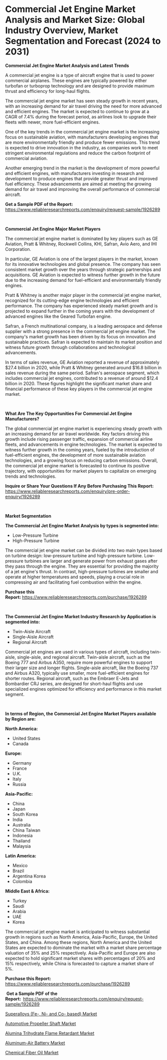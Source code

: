 <p><h1>Commercial Jet Engine Market Analysis and Market Size: Global Industry Overview, Market Segmentation and Forecast (2024 to 2031)</h1></p><p><strong>Commercial Jet Engine Market Analysis and Latest Trends</strong></p>
<p><p>A commercial jet engine is a type of aircraft engine that is used to power commercial airplanes. These engines are typically powered by either turbofan or turboprop technology and are designed to provide maximum thrust and efficiency for long-haul flights.</p><p>The commercial jet engine market has seen steady growth in recent years, with an increasing demand for air travel driving the need for more advanced and efficient engines. The market is expected to continue to grow at a CAGR of 7.4% during the forecast period, as airlines look to upgrade their fleets with newer, more fuel-efficient engines.</p><p>One of the key trends in the commercial jet engine market is the increasing focus on sustainable aviation, with manufacturers developing engines that are more environmentally friendly and produce fewer emissions. This trend is expected to drive innovation in the industry, as companies work to meet stringent environmental regulations and reduce the carbon footprint of commercial aviation.</p><p>Another emerging trend in the market is the development of more powerful and efficient engines, with manufacturers investing in research and development to produce engines that provide greater thrust and improved fuel efficiency. These advancements are aimed at meeting the growing demand for air travel and improving the overall performance of commercial aircraft.</p></p>
<p><strong>Get a Sample PDF of the Report:&nbsp;</strong> <a href="https://www.reliableresearchreports.com/enquiry/request-sample/1926289">https://www.reliableresearchreports.com/enquiry/request-sample/1926289</a></p>
<p>&nbsp;</p>
<p><strong>Commercial Jet Engine Major Market Players</strong></p>
<p><p>The commercial jet engine market is dominated by key players such as GE Aviation, Pratt & Whitney, Rockwell Collins, KHI, Safran, Avio Aero, and IHI Corporation. </p><p>In particular, GE Aviation is one of the largest players in the market, known for its innovative technologies and global presence. The company has seen consistent market growth over the years through strategic partnerships and acquisitions. GE Aviation is expected to witness further growth in the future due to the increasing demand for fuel-efficient and environmentally friendly engines.</p><p>Pratt & Whitney is another major player in the commercial jet engine market, recognized for its cutting-edge engine technologies and efficient performance. The company has experienced steady market growth and is projected to expand further in the coming years with the development of advanced engines like the Geared Turbofan engine.</p><p>Safran, a French multinational company, is a leading aerospace and defense supplier with a strong presence in the commercial jet engine market. The company's market growth has been driven by its focus on innovation and sustainable practices. Safran is expected to maintain its market position and witness future growth through collaborations and technological advancements.</p><p>In terms of sales revenue, GE Aviation reported a revenue of approximately $27.4 billion in 2020, while Pratt & Whitney generated around $16.8 billion in sales revenue during the same period. Safran's aerospace segment, which includes commercial jet engines, contributed to a revenue of around $12.4 billion in 2020. These figures highlight the significant market share and financial performance of these key players in the commercial jet engine market.</p></p>
<p>&nbsp;</p>
<p><strong>What Are The Key Opportunities For Commercial Jet Engine Manufacturers?</strong></p>
<p><p>The global commercial jet engine market is experiencing steady growth with an increasing demand for air travel worldwide. Key factors driving this growth include rising passenger traffic, expansion of commercial airline fleets, and advancements in engine technologies. The market is expected to witness further growth in the coming years, fueled by the introduction of fuel-efficient engines, the development of more sustainable aviation technologies, and a growing focus on reducing carbon emissions. Overall, the commercial jet engine market is forecasted to continue its positive trajectory, with opportunities for market players to capitalize on emerging trends and technologies.</p></p>
<p><strong>Inquire or Share Your Questions If Any Before Purchasing This Report:</strong> <a href="https://www.reliableresearchreports.com/enquiry/pre-order-enquiry/1926289">https://www.reliableresearchreports.com/enquiry/pre-order-enquiry/1926289</a></p>
<p>&nbsp;</p>
<p><strong>Market Segmentation</strong></p>
<p><strong>The Commercial Jet Engine Market Analysis by types is segmented into:</strong></p>
<p><ul><li>Low-Pressure Turbine</li><li>High-Pressure Turbine</li></ul></p>
<p><p>The commercial jet engine market can be divided into two main types based on turbine design: low-pressure turbine and high-pressure turbine. Low-pressure turbines are larger and generate power from exhaust gases after they pass through the engine. They are essential for providing the majority of a jet engine's thrust. In contrast, high-pressure turbines are smaller and operate at higher temperatures and speeds, playing a crucial role in compressing air and facilitating fuel combustion within the engine.</p></p>
<p><strong>Purchase this Report:&nbsp;</strong><a href="https://www.reliableresearchreports.com/purchase/1926289">https://www.reliableresearchreports.com/purchase/1926289</a></p>
<p>&nbsp;</p>
<p><strong>The Commercial Jet Engine Market Industry Research by Application is segmented into:</strong></p>
<p><ul><li>Twin-Aisle Aircraft</li><li>Single-Aisle Aircraft</li><li>Regional Aircraft</li></ul></p>
<p><p>Commercial jet engines are used in various types of aircraft, including twin-aisle, single-aisle, and regional aircraft. Twin-aisle aircraft, such as the Boeing 777 and Airbus A350, require more powerful engines to support their larger size and longer flights. Single-aisle aircraft, like the Boeing 737 and Airbus A320, typically use smaller, more fuel-efficient engines for shorter routes. Regional aircraft, such as the Embraer E-Jets and Bombardier CRJ series, are designed for short-haul flights and use specialized engines optimized for efficiency and performance in this market segment.</p></p>
<p>&nbsp;</p>
<p><strong>In terms of Region, the Commercial Jet Engine Market Players available by Region are:</strong></p>
<p>
    <p> <strong> North America: </strong>
        <ul>
            <li>United States</li>
            <li>Canada</li>
        </ul>
        </p> 
    <p> <strong> Europe: </strong>
        <ul>
            <li>Germany</li>
            <li>France</li>
            <li>U.K.</li>
            <li>Italy</li>
            <li>Russia</li>
        </ul>
        </p> 
    <p> <strong> Asia-Pacific: </strong>
        <ul>
            <li>China</li>
            <li>Japan</li>
            <li>South Korea</li>
            <li>India</li>
            <li>Australia</li>
            <li>China Taiwan</li>
            <li>Indonesia</li>
            <li>Thailand</li>
            <li>Malaysia</li>
        </ul>
        </p> 
    <p> <strong> Latin America: </strong>
        <ul>
            <li>Mexico</li>
            <li>Brazil</li>
            <li>Argentina Korea</li>
            <li>Colombia</li>
        </ul>
        </p> 
    <p> <strong> Middle East & Africa: </strong>
        <ul>
            <li>Turkey</li>
            <li>Saudi</li>
            <li>Arabia</li>
            <li>UAE</li>
            <li>Korea</li>
        </ul>
    </p>
    </p>
<p><p>The commercial jet engine market is anticipated to witness substantial growth in regions such as North America, Asia-Pacific, Europe, the United States, and China. Among these regions, North America and the United States are expected to dominate the market with a market share percentage valuation of 35% and 25% respectively. Asia-Pacific and Europe are also expected to hold significant market shares with percentages of 20% and 15% respectively, while China is forecasted to capture a market share of 5%.</p></p>
<p><strong>Purchase this Report: </strong><a href="https://www.reliableresearchreports.com/purchase/1926289">https://www.reliableresearchreports.com/purchase/1926289</a></p>
<p>&nbsp;<strong>Get a Sample PDF of the Report:&nbsp;&nbsp;</strong><a href="https://www.reliableresearchreports.com/enquiry/request-sample/1926289">https://www.reliableresearchreports.com/enquiry/request-sample/1926289</a></p>
<p><strong></strong></p>
<p><p><a href="https://unruly-ladybug-44b.notion.site/Superalloys-Fe-Ni-and-Co-based-Market-Size-Market-Trends-and-Growth-Outlook-forecasted-for-p-9c0b7365180f4a58b5cc275b873dd87e">Superalloys (Fe-, Ni- and Co- based) Market</a></p><p><a href="https://view.publitas.com/reportprime-1/automotive-propeller-shaft-market-insights-market-players-and-forecast-till-2031/">Automotive Propeller Shaft Market</a></p><p><a href="https://view.publitas.com/reportprime-1/alumina-trihydrate-flame-retardant-market-size-growth-and-forecast-from-2024-2031/">Alumina Trihydrate Flame Retardant Market</a></p><p><a href="https://cute-banjo-8ca.notion.site/Aluminum-Air-Battery-Market-Size-Focuses-on-Market-Dynamics-In-Depth-Analysis-and-Future-Projection-825baa7bf4ee4011927ddd3bfe670b35">Aluminum-Air Battery Market</a></p><p><a href="https://shimmer-gardenia-37a.notion.site/Chemical-Fiber-Oil-Market-Research-Report-Reveals-The-Latest-Trends-And-Opportunities-of-this-Market-2ba574ac1ab84f87a0be17c6edf6f7e8">Chemical Fiber Oil Market</a></p></p>